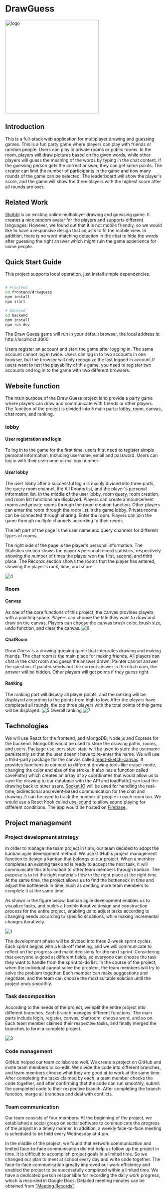 # DrawGuess

<img src="https://github.com/ZACHSTRIVES/Draw-Guess-Game/blob/master/README/2.png"  height="300" alt="logo"/>

## Introduction

This is a full-stack web application for multiplayer drawing and guessing games. This is a fun party game where players can play with friends or random people. Users can play in private rooms or public rooms. In the room, players will draw pictures based on the given words, while other players will guess the meaning of the words by typing in the chat content. If the guessing person gets the correct answer, they can get some points. The creator can limit the number of participants in the game and how many rounds of the game can be selected. The leaderboard will show the player's score, and the game will show the three players with the highest score after all rounds are over.

## Related Work

[Skribbl](https://skribbl.io/) is an existing online multiplayer drawing and guessing game. It creates a nice random avatar for the players and supports different languages. However, we found out that it is not mobile friendly, so we would like to have a responsive design that adjusts to fit the mobile view. In addition, there is no word matching detection in the chat to hide the words after guessing the right answer which might ruin the game experience for some people.

## Quick Start Guide

This project supports local operation, just install simple dependencies.
``` bash

# Frontend
cd frontend/drawguess
npm install
npm start

# Backend
cd backend
npm install
npm run dev

```
The Draw Guess game will run in your default browser, the local address is: http://localhost:3000

Users register an account and start the game after logging in. The same account cannot log in twice. Users can log in to two accounts in one browser, but the browser will only recognize the last logged in account.If users want to test the playability of this game, you need to register two accounts and log in to the game with two different browsers.

## Website function

The main purpose of the Draw Guess project is to provide a party game where players can draw and communicate with friends or other players. The function of the project is divided into 5 main parts: lobby, room, canvas, chat room, and ranking.

### lobby
#### User registration and login
To log in to the game for the first time, users first need to register simple personal information, including username, email and password. Users can log in with their username or mailbox number.

#### User lobby
The user lobby after a successful login is mainly divided into three parts, the query room channel, the All Rooms list, and the player's personal information list.
In the middle of the user lobby, room query, room creation, and room list functions are displayed. Players can create announcement rooms and private rooms through the room creation function. Other players can enter the room through the room list in the game lobby. Private rooms can be connected through sharing. Enter the room. Players can join the game through multiple channels according to their needs.

The left part of the page is the user name and query channels for different types of rooms.

The right side of the page is the player's personal information. The Statistics section shows the player's personal record statistics, respectively showing the number of times the player won the first, second, and third place. The Records section shows the rooms that the player has entered, showing the player's rank, time, and score.

![4](https://github.com/ZACHSTRIVES/Draw-Guess-Game/blob/master/README/4.png)

### Room
#### Canvas
As one of the core functions of this project, the canvas provides players with a painting space. Players can choose the title they want to draw and draw on the canvas. Players can choose the canvas brush color, brush size, undo function, and clear the canvas.
![6](https://github.com/ZACHSTRIVES/Draw-Guess-Game/blob/master/README/6.png)

#### ChatRoom
Draw Guess is a drawing queuing game that integrates drawing and making friends. The chat room is the main place for making friends. All players can chat in the chat room and guess the answer drawn. Painter cannot answer the question. If painter sends out the correct answer in the chat room, the answer will be hidden. Other players will get points if they guess right.

#### Ranking
The ranking part will display all player points, and the ranking will be displayed according to the points from high to low. After the players have completed all rounds, the top three players with the total points of this game will be displayed.
![5](https://github.com/ZACHSTRIVES/Draw-Guess-Game/blob/master/README/5.png)
Overall ranking
![7](https://github.com/ZACHSTRIVES/Draw-Guess-Game/blob/master/README/7.png)

## Technologies

We will use React for the frontend, and MongoDB, Node.js and Express for the backend. MongoDB would be used to store the drawing paths, rooms, and users. Package use-persisted-state will be used to store the username persistently so that the user doesn’t have to re-enter the name. We will use a third-party package for the canvas called [react-sketch-canvas](https://www.npmjs.com/package/react-sketch-canvas). It provides functions to connect to different drawing tools like eraser mode, changing the color and size of the stroke. It also has a function called savePath() which creates an array of xy coordinates that would allow us to save the drawing to our database with the API and loadPath() can load the drawing back to other users. [Socket.IO](https://socket.io/docs/v3) will be used for handling the real-time, bidirectional and event-based communication for the chat and drawing. It can be used to track the number of people in each room too. We would use a React hook called [use-sound](https://www.joshwcomeau.com/react/announcing-use-sound-react-hook/) to allow sound playing for different conditions. The app would be hosted on [Firebase](https://www.joshwcomeau.com/react/announcing-use-sound-react-hook/).

## Project management

### Project development strategy
In order to manage the team project in time, our team decided to adopt the kanban agile development method. We use GitHub's project management function to design a kanban that belongs to our project. When a member completes an existing task and is ready to accept the next task, it will communicate this information to other team members through kanban. The purpose is to let the right materials flow to the right place at the right time. At the same time, the project allows us to find the bottleneck in time and adjust the bottleneck in time, such as sending more team members to complete it at the same time.

As shown in the figure below, kanban agile development enables us to visualize tasks, and builds a flexible iterative design and construction process for the entire project, enabling us to adjust tasks according to changing needs according to specific situations, while making incremental changes iteratively.

![1](https://github.com/ZACHSTRIVES/Draw-Guess-Game/blob/master/README/1.png)

The development phase will be divided into three 2-week sprint cycles. Each sprint begins with a kick-off meeting, and we will communicate to reflect on the progress and make decisions for the next sprint. Considering that everyone is good at different fields, so everyone can choose the task they want to handle from the sprint to-do list. In the course of the project, when the individual cannot solve the problem, the team members will try to solve the problem together. Each member can make suggestions and negotiate, and the team can choose the most suitable solution until the project ends smoothly.

### Task decomposition
According to the needs of the project, we split the entire project into different branches. Each branch manages different functions. The main parts include login, register, canvas, chatroom, choose word, and so on. Each team member claimed their respective tasks, and finally merged the branches to form a complete project.

![3](https://github.com/ZACHSTRIVES/Draw-Guess-Game/blob/master/README/3.png)

### Code management
GitHub helped our team collaborate well. We create a project on GitHub and invite team members to co-edit. We divide the code into different branches, and team members choose what they are good at to work at the same time. After completing the tasks claimed by each, a team member checks the code together, and after confirming that the code can run smoothly, submit the completed code to their respective branch. After completing the branch function, merge all branches and deal with conflicts.

### Team communication
Our team consists of four members. At the beginning of the project, we established a social group on social software to communicate the progress of the project in a timely manner. In addition, a weekly face-to-face meeting is scheduled to be held every Wednesday at 4 pm.

In the middle of the project, we found that network communication and limited face-to-face communication did not help us follow up the project in time. It is difficult to accomplish project goals in a limited time. So we changed our plan to meet at school every day and write code together. The face-to-face communication greatly improved our work efficiency and enabled the project to be successfully completed within a limited time. We have a dedicated person responsible for recording the daily work progress, which is recorded in Google Docs. Detailed meeting minutes can be obtained from ["Meeting Records"](https://docs.google.com/document/d/1vE3WjJcJxce5TtOyfvuP1DwZO3qvm0mo_t8JQNdIz7c/edit).
